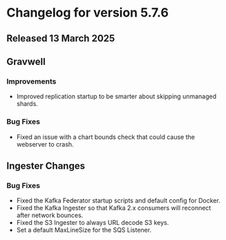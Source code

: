 # Changelog for version 5.7.6

## Released 13 March 2025

## Gravwell

### Improvements

* Improved replication startup to be smarter about skipping unmanaged shards.

### Bug Fixes

* Fixed an issue with a chart bounds check that could cause the webserver to crash. 

## Ingester Changes

### Bug Fixes

* Fixed the Kafka Federator startup scripts and default config for Docker.
* Fixed the Kafka Ingester so that Kafka 2.x consumers will reconnect after network bounces.
* Fixed the S3 Ingester to always URL decode S3 keys. 
* Set a default MaxLineSize for the SQS Listener.